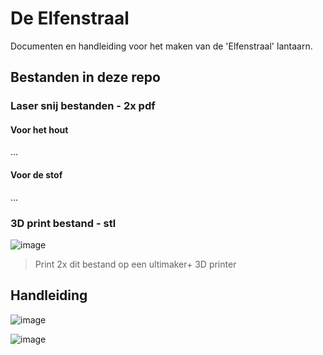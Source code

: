 # De Elfenstraal
Documenten en handleiding voor het maken van de 'Elfenstraal' lantaarn.

## Bestanden in deze repo

### Laser snij bestanden - 2x pdf
#### Voor het hout
...
#### Voor de stof
...
### 3D print bestand - stl
![image](https://github.com/user-attachments/assets/40cad5df-b6ed-41d3-838f-02addfa7f988)


> Print 2x dit bestand op een ultimaker+ 3D printer

## Handleiding
![image](https://github.com/user-attachments/assets/a475b7d7-5965-4762-99b9-a43e103aa58b)

![image](https://github.com/user-attachments/assets/4e57b9ce-e7a5-4d47-89fa-18613bc991b1)
